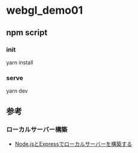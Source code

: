 # webgl_demo01


## npm script
### init
yarn install
### serve
yarn dev

## 参考
### ローカルサーバー構築
- [Node.jsとExpressでローカルサーバーを構築する](https://qiita.com/koedamon/items/37ea8e9175cf0fd62371)
